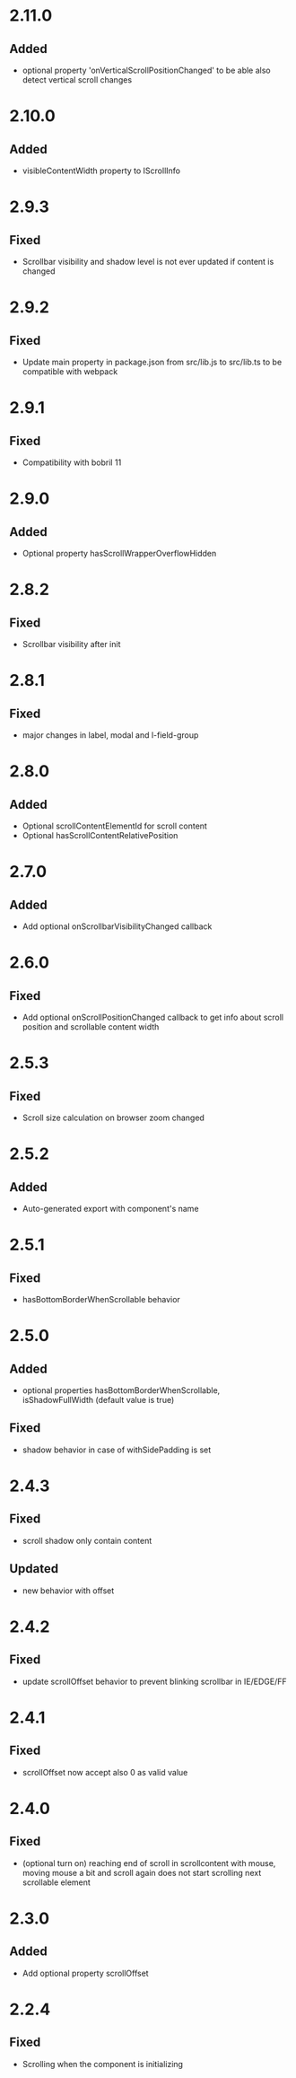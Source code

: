 # 2.11.0
## Added
- optional property 'onVerticalScrollPositionChanged' to be able also detect vertical scroll changes

# 2.10.0
## Added
- visibleContentWidth property to IScrollInfo

# 2.9.3
## Fixed
- Scrollbar visibility and shadow level is not ever updated if content is changed

# 2.9.2
## Fixed
- Update main property in package.json from src/lib.js to src/lib.ts to be compatible with webpack

# 2.9.1
## Fixed
- Compatibility with bobril 11

# 2.9.0
## Added
- Optional property hasScrollWrapperOverflowHidden

# 2.8.2
## Fixed
- Scrollbar visibility after init

# 2.8.1
## Fixed
- major changes in label, modal and l-field-group

# 2.8.0
## Added
- Optional scrollContentElementId for scroll content
- Optional hasScrollContentRelativePosition

# 2.7.0
## Added
- Add optional onScrollbarVisibilityChanged callback

# 2.6.0
## Fixed
- Add optional onScrollPositionChanged callback to get info about scroll position and scrollable content width

# 2.5.3
## Fixed
- Scroll size calculation on browser zoom changed

# 2.5.2
## Added
- Auto-generated export with component's name

# 2.5.1
## Fixed
-  hasBottomBorderWhenScrollable behavior

# 2.5.0
## Added
-  optional properties hasBottomBorderWhenScrollable, isShadowFullWidth (default value is true)
## Fixed
- shadow behavior in case of withSidePadding is set

# 2.4.3
## Fixed
- scroll shadow only contain content
## Updated
- new behavior with offset

# 2.4.2
## Fixed
- update scrollOffset behavior to prevent blinking scrollbar in IE/EDGE/FF

# 2.4.1
## Fixed
- scrollOffset now accept also 0 as valid value

# 2.4.0
## Fixed
- (optional turn on) reaching end of scroll in scrollcontent with mouse, moving mouse a bit and scroll again does not start scrolling next scrollable element

# 2.3.0
## Added
- Add optional property scrollOffset

# 2.2.4
## Fixed
- Scrolling when the component is initializing